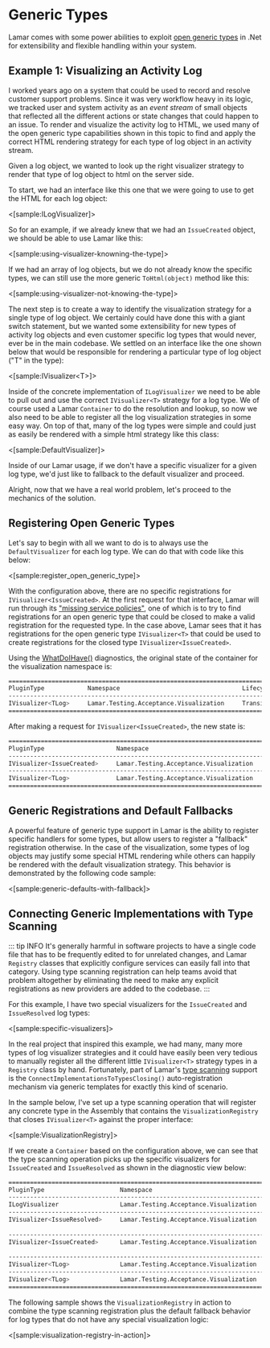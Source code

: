 # Generic Types

Lamar comes with some power abilities to exploit [open generic types](https://msdn.microsoft.com/en-us/library/ms172334(v=vs.110).aspx) in .Net for extensibility
and flexible handling within your system.

## Example 1: Visualizing an Activity Log

I worked years ago on a system that could be used to record and resolve customer support problems. Since it was very workflow heavy in its logic,
we tracked user and system activity as an _event stream_ of small objects that reflected all the different actions or state changes
that could happen to an issue. To render and visualize the activity log to HTML, we used many of the open generic type capabilities shown in
this topic to find and apply the correct HTML rendering strategy for each type of log object in an activity stream.

Given a log object, we wanted to look up the right visualizer strategy to render that type of log object to html on the server side.

To start, we had an interface like this one that we were going to use to get the HTML for each log object:

<[sample:ILogVisualizer]>

So for an example, if we already knew that we had an `IssueCreated` object, we should be able to use Lamar like this:

<[sample:using-visualizer-knowning-the-type]>

If we had an array of log objects, but we do not already know the specific types, we can still use the more generic `ToHtml(object)` method like this:

<[sample:using-visualizer-not-knowing-the-type]>

The next step is to create a way to identify the visualization strategy for a single type of log object. We certainly could have done this
with a giant switch statement, but we wanted some extensibility for new types of activity log objects and even customer specific log types
that would never, ever be in the main codebase. We settled on an interface like the one shown below that would be responsible for
rendering a particular type of log object ("T" in the type):

<[sample:IVisualizer\<T\>]>

Inside of the concrete implementation of `ILogVisualizer` we need to be able to pull out and use the correct `IVisualizer<T>` strategy for a log type. We of course
used a Lamar `Container` to do the resolution and lookup, so now we also need to be able to register all the log visualization strategies in some easy way.
On top of that, many of the log types were simple and could just as easily be rendered with a simple html strategy like this class:

<[sample:DefaultVisualizer]>

Inside of our Lamar usage, if we don't have a specific visualizer for a given log type, we'd just like to fallback to the default visualizer and proceed.

Alright, now that we have a real world problem, let's proceed to the mechanics of the solution.

## Registering Open Generic Types

Let's say to begin with all we want to do is to always use the `DefaultVisualizer` for each log type. We can do that with code like this below:

<[sample:register_open_generic_type]>

With the configuration above, there are no specific registrations for `IVisualizer<IssueCreated>`. At the first request for that
interface, Lamar will run through its ["missing service policies"](/guide/ioc/registration/policies), one of which is
to try to find registrations for an open generic type that could be closed to make a valid registration for the requested type. In the case above,
Lamar sees that it has registrations for the open generic type `IVisualizer<T>` that could be used to create registrations for the
closed type `IVisualizer<IssueCreated>`.

Using the [WhatDoIHave()](/guide/ioc/diagnostics/what-do-i-have) diagnostics, the original state of the container for the visualization namespace is:

```bash
===========================================================================================================================
PluginType            Namespace                                  Lifecycle     Description                 Name
---------------------------------------------------------------------------------------------------------------------------
IVisualizer<TLog>     Lamar.Testing.Acceptance.Visualization     Transient     DefaultVisualizer<TLog>     (Default)
===========================================================================================================================
```

After making a request for `IVisualizer<IssueCreated>`, the new state is:

```bash
====================================================================================================================================================================================
PluginType                    Namespace                                  Lifecycle     Description                                                                  Name
------------------------------------------------------------------------------------------------------------------------------------------------------------------------------------
IVisualizer<IssueCreated>     Lamar.Testing.Acceptance.Visualization     Transient     DefaultVisualizer<IssueCreated> ('548b4256-a7aa-46a3-8072-bd8ef0c5c430')     (Default)
------------------------------------------------------------------------------------------------------------------------------------------------------------------------------------
IVisualizer<TLog>             Lamar.Testing.Acceptance.Visualization     Transient     DefaultVisualizer<TLog>                                                      (Default)
====================================================================================================================================================================================
```

## Generic Registrations and Default Fallbacks

A powerful feature of generic type support in Lamar is the ability to register specific handlers for some types, but allow
users to register a "fallback" registration otherwise. In the case of the visualization, some types of log objects may justify some
special HTML rendering while others can happily be rendered with the default visualization strategy. This behavior is demonstrated by
the following code sample:

<[sample:generic-defaults-with-fallback]>

## Connecting Generic Implementations with Type Scanning

::: tip INFO
It's generally harmful in software projects to have a single code file that has to be frequently edited to for unrelated changes,
and Lamar `Registry` classes that explicitly configure services can easily fall into that category. Using type scanning registration can help
teams avoid that problem altogether by eliminating the need to make any explicit registrations as new providers are added to the codebase.
:::

For this example, I have two special visualizers for the `IssueCreated` and `IssueResolved` log types:

<[sample:specific-visualizers]>

In the real project that inspired this example, we had many, many more types of log visualizer strategies and it
could have easily been very tedious to manually register all the different little `IVisualizer<T>` strategy types in a `Registry` class by hand.
Fortunately, part of Lamar's [type scanning](/guide/ioc/registration/auto-registration-and-conventions) support is the `ConnectImplementationsToTypesClosing()`
auto-registration mechanism via generic templates for exactly this kind of scenario.

In the sample below, I've set up a type scanning operation that will register any concrete type in the Assembly that contains the `VisualizationRegistry`
that closes `IVisualizer<T>` against the proper interface:

<[sample:VisualizationRegistry]>

If we create a `Container` based on the configuration above, we can see that the type scanning operation picks up the specific visualizers for
`IssueCreated` and `IssueResolved` as shown in the diagnostic view below:

```bash
==================================================================================================================================================================================
PluginType                     Namespace                                  Lifecycle     Description                                                               Name
----------------------------------------------------------------------------------------------------------------------------------------------------------------------------------
ILogVisualizer                 Lamar.Testing.Acceptance.Visualization     Transient     Lamar.Testing.Acceptance.Visualization.LogVisualizer                      (Default)
----------------------------------------------------------------------------------------------------------------------------------------------------------------------------------
IVisualizer<IssueResolved>     Lamar.Testing.Acceptance.Visualization     Transient     Lamar.Testing.Acceptance.Visualization.IssueResolvedVisualizer            (Default)
                                                                          Transient     DefaultVisualizer<IssueResolved>
----------------------------------------------------------------------------------------------------------------------------------------------------------------------------------
IVisualizer<IssueCreated>      Lamar.Testing.Acceptance.Visualization     Transient     Lamar.Testing.Acceptance.Visualization.IssueCreatedVisualizer             (Default)
                                                                          Transient     DefaultVisualizer<IssueCreated>
----------------------------------------------------------------------------------------------------------------------------------------------------------------------------------
IVisualizer<TLog>              Lamar.Testing.Acceptance.Visualization     Transient     DefaultVisualizer<TLog>                                                   (Default)
----------------------------------------------------------------------------------------------------------------------------------------------------------------------------------
IVisualizer<TLog>              Lamar.Testing.Acceptance.Visualization     Transient     DefaultVisualizer<TLog>                                                   (Default)
==================================================================================================================================================================================

```

The following sample shows the `VisualizationRegistry` in action to combine the type scanning registration plus the default fallback behavior for
log types that do not have any special visualization logic:

<[sample:visualization-registry-in-action]>
